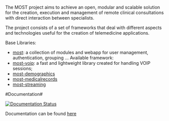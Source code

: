 The MOST project aims to achieve an open, modular and scalable solution for the creation, execution and management of remote clinical consultations with direct interaction between specialists.  

The project consists of a set of frameworks that deal with different aspects and technologies useful for the creation of telemedicine applications.

Base Libraries:
- [most](https://github.com/crs4/most): a collection of modules and webapp for user management, authentication, grouping ...
Available framework:
- [most-voip](https://github.com/crs4/most-voip): a fast and lightweight library created for handling VOIP sessions;
- [most-demographics](https://github.com/crs4/most-demographics)
- [most-medicalrecords](https://github.com/crs4/most-medicalrecords)
- [most-streaming](https://github.com/crs4/most-streaming)

#Documentation#

[![Documentation Status](https://readthedocs.org/projects/most-demographics/badge/?version=latest)](https://readthedocs.org/projects/most-demographics/?badge=latest)

Documentation can be found [here](http://most-demographics.readthedocs.org/en/latest/)
